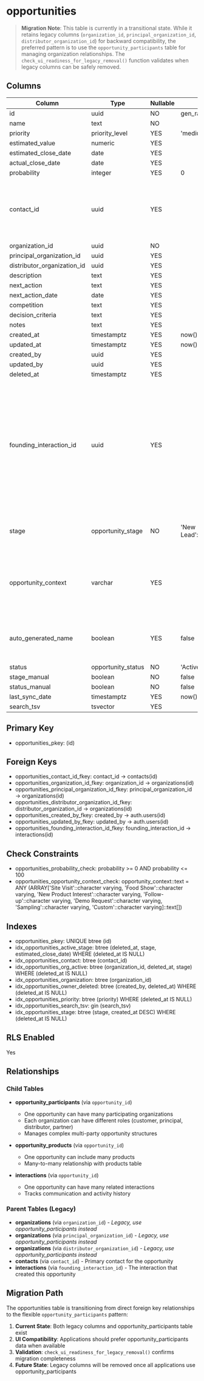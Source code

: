 # opportunities

> **Migration Note**: This table is currently in a transitional state. While it retains legacy columns (`organization_id`, `principal_organization_id`, `distributor_organization_id`) for backward compatibility, the preferred pattern is to use the `opportunity_participants` table for managing organization relationships. The `check_ui_readiness_for_legacy_removal()` function validates when legacy columns can be safely removed.

## Columns

| Column | Type | Nullable | Default | Comment |
|--------|------|----------|---------|---------|
| id | uuid | NO | gen_random_uuid() | |
| name | text | NO | | |
| priority | priority_level | YES | 'medium'::priority_level | |
| estimated_value | numeric | YES | | |
| estimated_close_date | date | YES | | |
| actual_close_date | date | YES | | |
| probability | integer | YES | 0 | |
| contact_id | uuid | YES | | Contact person for this opportunity. Can be NULL for organization-level opportunities where no specific contact is identified yet. |
| organization_id | uuid | NO | | |
| principal_organization_id | uuid | YES | | |
| distributor_organization_id | uuid | YES | | |
| description | text | YES | | |
| next_action | text | YES | | |
| next_action_date | date | YES | | |
| competition | text | YES | | |
| decision_criteria | text | YES | | |
| notes | text | YES | | |
| created_at | timestamptz | YES | now() | |
| updated_at | timestamptz | YES | now() | |
| created_by | uuid | YES | | |
| updated_by | uuid | YES | | |
| deleted_at | timestamptz | YES | | |
| founding_interaction_id | uuid | YES | | References the interaction that founded/originated this opportunity. Tracks the initial conversation or communication that led to creating this opportunity record. Used to link opportunities back to their originating interactions for business analysis and relationship tracking. |
| stage | opportunity_stage | NO | 'New Lead'::opportunity_stage | Opportunity stage in 7-point Principal-focused sales funnel. Default: New Lead |
| opportunity_context | varchar | YES | | Context where opportunity originated: Site Visit, Food Show, New Product Interest, Follow-up, Demo Request, Sampling, Custom |
| auto_generated_name | boolean | YES | false | TRUE if opportunity name was auto-generated by system, FALSE if manually entered |
| status | opportunity_status | NO | 'Active'::opportunity_status | |
| stage_manual | boolean | NO | false | |
| status_manual | boolean | NO | false | |
| last_sync_date | timestamptz | YES | now() | |
| search_tsv | tsvector | YES | | |

## Primary Key
- opportunities_pkey: (id)

## Foreign Keys
- opportunities_contact_id_fkey: contact_id → contacts(id)
- opportunities_organization_id_fkey: organization_id → organizations(id)
- opportunities_principal_organization_id_fkey: principal_organization_id → organizations(id)
- opportunities_distributor_organization_id_fkey: distributor_organization_id → organizations(id)
- opportunities_created_by_fkey: created_by → auth.users(id)
- opportunities_updated_by_fkey: updated_by → auth.users(id)
- opportunities_founding_interaction_id_fkey: founding_interaction_id → interactions(id)

## Check Constraints
- opportunities_probability_check: probability >= 0 AND probability <= 100
- opportunities_opportunity_context_check: opportunity_context::text = ANY (ARRAY['Site Visit'::character varying, 'Food Show'::character varying, 'New Product Interest'::character varying, 'Follow-up'::character varying, 'Demo Request'::character varying, 'Sampling'::character varying, 'Custom'::character varying]::text[])

## Indexes
- opportunities_pkey: UNIQUE btree (id)
- idx_opportunities_active_stage: btree (deleted_at, stage, estimated_close_date) WHERE (deleted_at IS NULL)
- idx_opportunities_contact: btree (contact_id)
- idx_opportunities_org_active: btree (organization_id, deleted_at, stage) WHERE (deleted_at IS NULL)
- idx_opportunities_organization: btree (organization_id)
- idx_opportunities_owner_deleted: btree (created_by, deleted_at) WHERE (deleted_at IS NULL)
- idx_opportunities_priority: btree (priority) WHERE (deleted_at IS NULL)
- idx_opportunities_search_tsv: gin (search_tsv)
- idx_opportunities_stage: btree (stage, created_at DESC) WHERE (deleted_at IS NULL)

## RLS Enabled
Yes

## Relationships

### Child Tables
- **opportunity_participants** (via `opportunity_id`)
  - One opportunity can have many participating organizations
  - Each organization can have different roles (customer, principal, distributor, partner)
  - Manages complex multi-party opportunity structures

- **opportunity_products** (via `opportunity_id`)
  - One opportunity can include many products
  - Many-to-many relationship with products table

- **interactions** (via `opportunity_id`)  
  - One opportunity can have many related interactions
  - Tracks communication and activity history

### Parent Tables (Legacy)
- **organizations** (via `organization_id`) - *Legacy, use opportunity_participants instead*
- **organizations** (via `principal_organization_id`) - *Legacy, use opportunity_participants instead*  
- **organizations** (via `distributor_organization_id`) - *Legacy, use opportunity_participants instead*
- **contacts** (via `contact_id`) - Primary contact for the opportunity
- **interactions** (via `founding_interaction_id`) - The interaction that created this opportunity

## Migration Path

The opportunities table is transitioning from direct foreign key relationships to the flexible `opportunity_participants` pattern:

1. **Current State**: Both legacy columns and opportunity_participants table exist
2. **UI Compatibility**: Applications should prefer opportunity_participants data when available
3. **Validation**: `check_ui_readiness_for_legacy_removal()` confirms migration completeness
4. **Future State**: Legacy columns will be removed once all applications use opportunity_participants